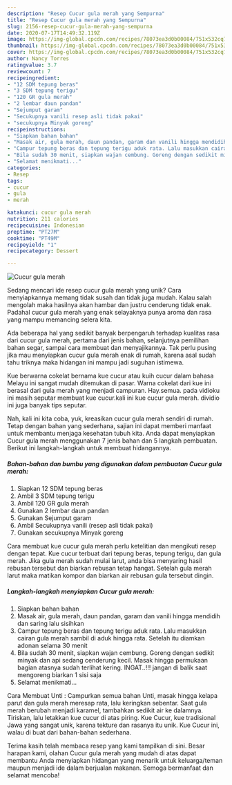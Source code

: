 ```yaml
---
description: "Resep Cucur gula merah yang Sempurna"
title: "Resep Cucur gula merah yang Sempurna"
slug: 2156-resep-cucur-gula-merah-yang-sempurna
date: 2020-07-17T14:49:32.119Z
image: https://img-global.cpcdn.com/recipes/78073ea3d0b00084/751x532cq70/cucur-gula-merah-foto-resep-utama.jpg
thumbnail: https://img-global.cpcdn.com/recipes/78073ea3d0b00084/751x532cq70/cucur-gula-merah-foto-resep-utama.jpg
cover: https://img-global.cpcdn.com/recipes/78073ea3d0b00084/751x532cq70/cucur-gula-merah-foto-resep-utama.jpg
author: Nancy Torres
ratingvalue: 3.7
reviewcount: 7
recipeingredient:
- "12 SDM tepung beras"
- "3 SDM tepung terigu"
- "120 GR gula merah"
- "2 lembar daun pandan"
- "Sejumput garam"
- "Secukupnya vanili resep asli tidak pakai"
- "secukupnya Minyak goreng"
recipeinstructions:
- "Siapkan bahan bahan"
- "Masak air, gula merah, daun pandan, garam dan vanili hingga mendidih dan saring lalu sisihkan"
- "Campur tepung beras dan tepung terigu aduk rata. Lalu masukkan cairan gula merah sambil di aduk hingga rata. Setelah itu diamkan adonan selama 30 menit"
- "Bila sudah 30 menit, siapkan wajan cembung. Goreng dengan sedikit minyak dan api sedang cenderung kecil. Masak hingga permukaan bagian atasnya sudah terlihat kering. INGAT..!!! jangan di balik saat mengoreng biarkan 1 sisi saja"
- "Selamat menikmati..."
categories:
- Resep
tags:
- cucur
- gula
- merah

katakunci: cucur gula merah 
nutrition: 211 calories
recipecuisine: Indonesian
preptime: "PT27M"
cooktime: "PT49M"
recipeyield: "1"
recipecategory: Dessert

---
```



![Cucur gula merah](https://img-global.cpcdn.com/recipes/78073ea3d0b00084/751x532cq70/cucur-gula-merah-foto-resep-utama.jpg)

Sedang mencari ide resep cucur gula merah yang unik? Cara menyiapkannya memang tidak susah dan tidak juga mudah. Kalau salah mengolah maka hasilnya akan hambar dan justru cenderung tidak enak. Padahal cucur gula merah yang enak selayaknya punya aroma dan rasa yang mampu memancing selera kita.

Ada beberapa hal yang sedikit banyak berpengaruh terhadap kualitas rasa dari cucur gula merah, pertama dari jenis bahan, selanjutnya pemilihan bahan segar, sampai cara membuat dan menyajikannya. Tak perlu pusing jika mau menyiapkan cucur gula merah enak di rumah, karena asal sudah tahu triknya maka hidangan ini mampu jadi suguhan istimewa.

Kue berwarna cokelat bernama kue cucur atau kuih cucur dalam bahasa Melayu ini sangat mudah ditemukan di pasar. Warna cokelat dari kue ini berasal dari gula merah yang menjadi campuran. Hay.semua. pada vidioku ini masih seputar membuat kue cucur.kali ini kue cucur gula merah. dividio ini juga banyak tips seputar.


Nah, kali ini kita coba, yuk, kreasikan cucur gula merah sendiri di rumah. Tetap dengan bahan yang sederhana, sajian ini dapat memberi manfaat untuk membantu menjaga kesehatan tubuh kita. Anda dapat menyiapkan Cucur gula merah menggunakan 7 jenis bahan dan 5 langkah pembuatan. Berikut ini langkah-langkah untuk membuat hidangannya.

<!--inarticleads1-->

##### Bahan-bahan dan bumbu yang digunakan dalam pembuatan Cucur gula merah:

1. Siapkan 12 SDM tepung beras
1. Ambil 3 SDM tepung terigu
1. Ambil 120 GR gula merah
1. Gunakan 2 lembar daun pandan
1. Gunakan Sejumput garam
1. Ambil Secukupnya vanili (resep asli tidak pakai)
1. Gunakan secukupnya Minyak goreng


Cara membuat kue cucur gula merah perlu ketelitian dan mengikuti resep dengan tepat. Kue cucur terbuat dari tepung beras, tepung terigu, dan gula merah. Jika gula merah sudah mulai larut, anda bisa menyaring hasil rebusan tersebut dan biarkan rebusan tetap hangat. Setelah gula merah larut maka matikan kompor dan biarkan air rebusan gula tersebut dingin. 

<!--inarticleads2-->

##### Langkah-langkah menyiapkan Cucur gula merah:

1. Siapkan bahan bahan
1. Masak air, gula merah, daun pandan, garam dan vanili hingga mendidih dan saring lalu sisihkan
1. Campur tepung beras dan tepung terigu aduk rata. Lalu masukkan cairan gula merah sambil di aduk hingga rata. Setelah itu diamkan adonan selama 30 menit
1. Bila sudah 30 menit, siapkan wajan cembung. Goreng dengan sedikit minyak dan api sedang cenderung kecil. Masak hingga permukaan bagian atasnya sudah terlihat kering. INGAT..!!! jangan di balik saat mengoreng biarkan 1 sisi saja
1. Selamat menikmati...


Cara Membuat Unti : Campurkan semua bahan Unti, masak hingga kelapa parut dan gula merah meresap rata, lalu keringkan sebentar. Saat gula merah berubah menjadi karamel, tambahkan sedikit air ke dalamnya. Tiriskan, lalu letakkan kue cucur di atas piring. Kue Cucur, kue tradisional Jawa yang sangat unik, karena tekture dan rasanya itu unik. Kue Cucur ini, walau di buat dari bahan-bahan sederhana. 

Terima kasih telah membaca resep yang kami tampilkan di sini. Besar harapan kami, olahan Cucur gula merah yang mudah di atas dapat membantu Anda menyiapkan hidangan yang menarik untuk keluarga/teman maupun menjadi ide dalam berjualan makanan. Semoga bermanfaat dan selamat mencoba!
